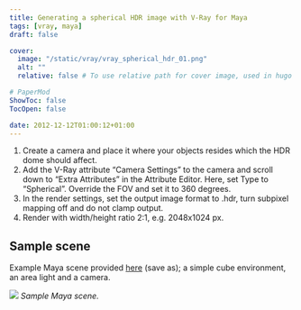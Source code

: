 ```yaml
---
title: Generating a spherical HDR image with V-Ray for Maya
tags: [vray, maya]
draft: false

cover:
  image: "/static/vray/vray_spherical_hdr_01.png"
  alt: ""
  relative: false # To use relative path for cover image, used in hugo Page-bundles

# PaperMod
ShowToc: false
TocOpen: false

date: 2012-12-12T01:00:12+01:00
---
```


1. Create a camera and place it where your objects resides which the HDR dome should affect.
2. Add the V-Ray attribute “Camera Settings” to the camera and scroll down to “Extra Attributes” in the Attribute Editor. Here, set Type to “Spherical”. Override the FOV and set it to 360 degrees.
3. In the render settings, set the output image format to .hdr, turn subpixel mapping off and do not clamp output.
4. Render with width/height ratio 2:1, e.g. 2048x1024 px.

## Sample scene

Example Maya scene provided [here](/static/vray/spherical_hdr_gen_maya.ma) (save as); a simple cube environment, an area light and a camera.

![](/static/vray/vray_spherical_hdr_02.png)
*Sample Maya scene.*
